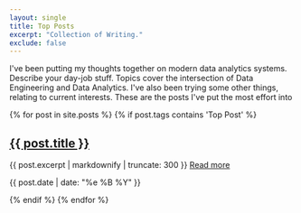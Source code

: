 ```yaml
---
layout: single
title: Top Posts
excerpt: "Collection of Writing."
exclude: false
---
```


I've been putting my thoughts together on modern data analytics systems.  Describe your day-job stuff. Topics cover the intersection of Data Engineering and Data Analytics. I've also been trying some other things, relating to current interests. These are the posts I've put the most effort into




{% for post in site.posts %}
{% if post.tags contains 'Top Post' %}
  
  
<h2 class="archive-item-title" itemprop="headline">
    <a href="{{ post.url | relative_url }}" rel="permalink">{{ post.title }}</a>
</h2>
<p class="archive-item-excerpt" itemprop="description">{{ post.excerpt | markdownify |  truncate: 300 }} <a href="{{ post.url | relative_url }}" rel="permalink">Read more</a> </p>
<p class="archive-item-date"> <time datetime="{{ page.date | date_to_xmlschema }}">{{ post.date | date: "%e %B %Y" }}</time></p> 
  

{% endif %}
{% endfor %}